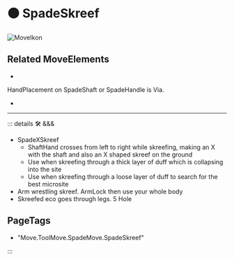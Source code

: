 # 🟠 <move>SpadeSkreef</move>

![MoveIkon](/Move/Move_Ikon.png)

## Related <move>MoveElements</move>

-

 HandPlacement on SpadeShaft or SpadeHandle is Via.

-  

---

<!-- =================================================== -->
<!-- =================================================== -->
<!-- =================================================== -->
<!-- =================================================== -->
<!-- =================================================== -->
::: details 🛠 <dev>&&&</dev>

- SpadeXSkreef
    - ShaftHand crosses from left to right while skreefing, making an X with the shaft and also an X shaped skreef on the ground
    - Use when skreefing through a thick layer of duff which is collapsing into the site
    - Use when skreefing through a loose layer of duff to search for the best microsite
- Arm wrestling skreef. ArmLock then use your whole body
- Skreefed eco goes through legs. 5 Hole

<h2>PageTags</h2>

- "Move.ToolMove.SpadeMove.SpadeSkreef"

:::
